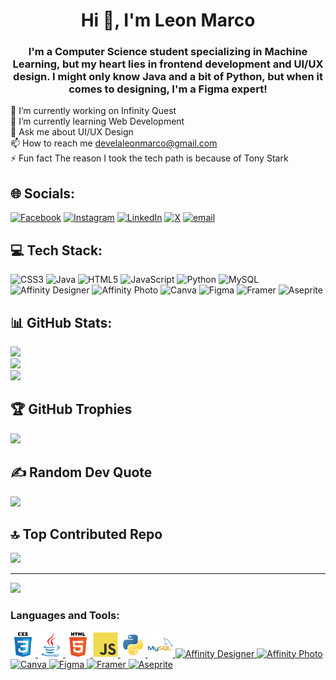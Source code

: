 <h1 align="center">Hi 👋, I'm Leon Marco</h1>
<h3 align="center">I'm a Computer Science student specializing in Machine Learning, but my heart lies in frontend development and UI/UX design. I might only know Java and a bit of Python, but when it comes to designing, I'm a Figma expert!</h3>

🔭 I’m currently working on Infinity Quest<br>🌱 I’m currently learning Web Development<br>💬 Ask me about UI/UX Design<br>📫 How to reach me develaleonmarco@gmail.com<br>⚡ Fun fact The reason I took the tech path is because of Tony Stark


## 🌐 Socials:
[![Facebook](https://img.shields.io/badge/Facebook-%231877F2.svg?logo=Facebook&logoColor=white)](https://facebook.com/leonmarco.devela) [![Instagram](https://img.shields.io/badge/Instagram-%23E4405F.svg?logo=Instagram&logoColor=white)](https://instagram.com/leonmarco__) [![LinkedIn](https://img.shields.io/badge/LinkedIn-%230077B5.svg?logo=linkedin&logoColor=white)](https://linkedin.com/in/https://www.linkedin.com/in/leon-marco-devela-ba861026b/) [![X](https://img.shields.io/badge/X-black.svg?logo=X&logoColor=white)](https://x.com/leonmarco__) [![email](https://img.shields.io/badge/Email-D14836?logo=gmail&logoColor=white)](mailto:develaleonmarco@gmail.com) 

## 💻 Tech Stack:
![CSS3](https://img.shields.io/badge/css3-%231572B6.svg?style=flat&logo=css3&logoColor=white) ![Java](https://img.shields.io/badge/java-%23ED8B00.svg?style=flat&logo=openjdk&logoColor=white) ![HTML5](https://img.shields.io/badge/html5-%23E34F26.svg?style=flat&logo=html5&logoColor=white) ![JavaScript](https://img.shields.io/badge/javascript-%23323330.svg?style=flat&logo=javascript&logoColor=%23F7DF1E) ![Python](https://img.shields.io/badge/python-3670A0?style=flat&logo=python&logoColor=ffdd54) ![MySQL](https://img.shields.io/badge/mysql-4479A1.svg?style=flat&logo=mysql&logoColor=white) ![Affinity Designer](https://img.shields.io/badge/affinity%20desginer-%231B72BE.svg?style=flat&logo=affinity-designer&logoColor=white) ![Affinity Photo](https://img.shields.io/badge/affinityphoto-%237E4DD2.svg?style=flat&logo=affinity-photo&logoColor=white) ![Canva](https://img.shields.io/badge/Canva-%2300C4CC.svg?style=flat&logo=Canva&logoColor=white) ![Figma](https://img.shields.io/badge/figma-%23F24E1E.svg?style=flat&logo=figma&logoColor=white) ![Framer](https://img.shields.io/badge/Framer-black?style=flat&logo=framer&logoColor=blue) ![Aseprite](https://img.shields.io/badge/Aseprite-FFFFFF?style=flat&logo=Aseprite&logoColor=#7D929E)
## 📊 GitHub Stats:
![](https://github-readme-stats.vercel.app/api?username=leonnmarcoo&theme=radical&hide_border=true&include_all_commits=false&count_private=false)<br/>
![](https://nirzak-streak-stats.vercel.app/?user=leonnmarcoo&theme=radical&hide_border=true)<br/>
![](https://github-readme-stats.vercel.app/api/top-langs/?username=leonnmarcoo&theme=radical&hide_border=true&include_all_commits=false&count_private=false&layout=compact)

## 🏆 GitHub Trophies
![](https://github-profile-trophy.vercel.app/?username=leonnmarcoo&theme=radical&no-frame=true&no-bg=true&margin-w=4)

## ✍️ Random Dev Quote
![](https://quotes-github-readme.vercel.app/api?type=horizontal&theme=radical)

## 🔝 Top Contributed Repo
![](https://github-contributor-stats.vercel.app/api?username=leonnmarcoo&limit=5&theme=radical&combine_all_yearly_contributions=true)

---
[![](https://visitcount.itsvg.in/api?id=leonnmarcoo&icon=8&color=0)](https://visitcount.itsvg.in)

<h3 align="left">Languages and Tools:</h3>
<p align="left">
  <a href="https://www.w3schools.com/css/" target="_blank" rel="noreferrer">
    <img src="https://raw.githubusercontent.com/devicons/devicon/master/icons/css3/css3-original-wordmark.svg" alt="CSS3" width="40" height="40"/>
  </a>
  <a href="https://www.java.com" target="_blank" rel="noreferrer">
    <img src="https://raw.githubusercontent.com/devicons/devicon/master/icons/java/java-original.svg" alt="Java" width="40" height="40"/>
  </a>
  <a href="https://www.w3.org/html/" target="_blank" rel="noreferrer">
    <img src="https://raw.githubusercontent.com/devicons/devicon/master/icons/html5/html5-original-wordmark.svg" alt="HTML5" width="40" height="40"/>
  </a>
  <a href="https://developer.mozilla.org/en-US/docs/Web/JavaScript" target="_blank" rel="noreferrer">
    <img src="https://raw.githubusercontent.com/devicons/devicon/master/icons/javascript/javascript-original.svg" alt="JavaScript" width="40" height="40"/>
  </a>
  <a href="https://www.python.org" target="_blank" rel="noreferrer">
    <img src="https://raw.githubusercontent.com/devicons/devicon/master/icons/python/python-original.svg" alt="Python" width="40" height="40"/>
  </a>
  <a href="https://www.mysql.com/" target="_blank" rel="noreferrer">
    <img src="https://raw.githubusercontent.com/devicons/devicon/master/icons/mysql/mysql-original-wordmark.svg" alt="MySQL" width="40" height="40"/>
  </a>
  <a href="https://affinity.serif.com/en-us/designer/" target="_blank" rel="noreferrer">
    <img src="https://upload.wikimedia.org/wikipedia/commons/thumb/4/4d/Affinity_Designer_Icon.svg/1024px-Affinity_Designer_Icon.svg.png" alt="Affinity Designer" width="40" height="40"/>
  </a>
  <a href="https://affinity.serif.com/en-us/photo/" target="_blank" rel="noreferrer">
    <img src="https://upload.wikimedia.org/wikipedia/commons/thumb/f/fd/Affinity_Photo_icon.svg/1024px-Affinity_Photo_icon.svg.png" alt="Affinity Photo" width="40" height="40"/>
  </a>
  <a href="https://www.canva.com" target="_blank" rel="noreferrer">
    <img src="https://upload.wikimedia.org/wikipedia/commons/3/3e/Canva_Logo.svg" alt="Canva" width="40" height="40"/>
  </a>
  <a href="https://www.figma.com/" target="_blank" rel="noreferrer">
    <img src="https://raw.githubusercontent.com/devicons/devicon/master/icons/figma/figma-icon.svg" alt="Figma" width="40" height="40"/>
  </a>
  <a href="https://www.framer.com" target="_blank" rel="noreferrer">
    <img src="https://upload.wikimedia.org/wikipedia/commons/thumb/e/e7/Framer_logo.svg/512px-Framer_logo.svg.png" alt="Framer" width="40" height="40"/>
  </a>
  <a href="https://www.aseprite.org" target="_blank" rel="noreferrer">
    <img src="https://upload.wikimedia.org/wikipedia/commons/thumb/d/d8/Aseprite_logo.svg/1024px-Aseprite_logo.svg.png" alt="Aseprite" width="40" height="40"/>
  </a>
</p>


<!-- Proudly created with GPRM ( https://gprm.itsvg.in ) -->
